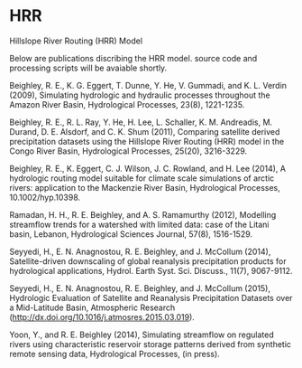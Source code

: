 # HRR
Hillslope River Routing (HRR) Model

Below are publications discribing the HRR model. source code and processing scripts will be avaiable shortly.

Beighley, R. E., K. G. Eggert, T. Dunne, Y. He, V. Gummadi, and K. L. Verdin (2009), Simulating hydrologic and hydraulic processes throughout the Amazon River Basin, Hydrological Processes, 23(8), 1221-1235.

Beighley, R. E., R. L. Ray, Y. He, H. Lee, L. Schaller, K. M. Andreadis, M. Durand, D. E. Alsdorf, and C. K. Shum (2011), Comparing satellite derived precipitation datasets using the Hillslope River Routing (HRR) model in the Congo River Basin, Hydrological Processes, 25(20), 3216-3229.

Beighley, R. E., K. Eggert, C. J. Wilson, J. C. Rowland, and H. Lee (2014), A hydrologic routing model suitable for climate scale simulations of arctic rivers: application to the Mackenzie River Basin, Hydrological Processes, 10.1002/hyp.10398.

Ramadan, H. H., R. E. Beighley, and A. S. Ramamurthy (2012), Modelling streamflow trends for a watershed with limited data: case of the Litani basin, Lebanon, Hydrological Sciences Journal, 57(8), 1516-1529.

Seyyedi, H., E. N. Anagnostou, R. E. Beighley, and J. McCollum (2014), Satellite-driven downscaling of global reanalysis precipitation products for hydrological applications, Hydrol. Earth Syst. Sci. Discuss., 11(7), 9067-9112.

Seyyedi, H., E. N. Anagnostou, R. E. Beighley, and J. McCollum (2015), Hydrologic Evaluation of Satellite and Reanalysis Precipitation Datasets over a Mid-Latitude Basin, Atmospheric Research (http://dx.doi.org/10.1016/j.atmosres.2015.03.019).

Yoon, Y., and R. E. Beighley (2014), Simulating streamflow on regulated rivers using characteristic reservoir storage patterns derived from synthetic remote sensing data, Hydrological Processes, (in press).


